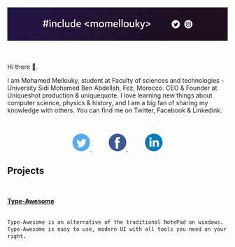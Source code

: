 <br>
<br>

<img src ="img\header\header.jpg">

<br>
<br>
<br>

Hi there 👋.

I am Mohamed Mellouky, student at Faculty of sciences and technologies - University Sidi Mohamed Ben Abdellah, Fez, Morocco. CEO & Founder at Uniqueshot production & uniquequote. I love learning new things about computer science, physics & history, and I am a big fan of sharing my knowledge with others. You can find me on Twitter, Facebook & Linkedink.

<br>
<p align = center>
    <a href ="https://twitter.com/MohamedMellouky">
    <img width = 40 src ="img\social media\twitter.svg"> 
    </a>
    &nbsp &nbsp &nbsp &nbsp &nbsp
    <a href = "https://www.facebook.com/M.Mellouky/">
    <img width = 40 src ="img\social media\facebook.svg">
    </a>
    &nbsp &nbsp &nbsp &nbsp &nbsp
    <a href = "https://www.linkedin.com/in/mohamed-mellouky-3484801bb/">
    <img width = 40 src ="img\social media\linkedin.svg">
    </a>
</p>

## **Projects**
<br>

**[Type-Awesome](https://github.com/Momellouky/Type-Awsome
"Type-Awsome")**
<br>
<br>
```
Type-Awesome is an alternative of the traditional NotePad on windows. Type-Awesome is easy to use, modern UI with all tools you need on your right. 

```








